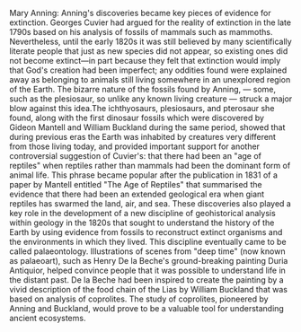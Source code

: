 Mary Anning: Anning's discoveries became key pieces of evidence for extinction. Georges Cuvier had argued for the reality of extinction in the late 1790s based on his analysis of fossils of mammals such as mammoths. Nevertheless, until the early 1820s it was still believed by many scientifically literate people that just as new species did not appear, so existing ones did not become extinct—in part because they felt that extinction would imply that God's creation had been imperfect; any oddities found were explained away as belonging to animals still living somewhere in an unexplored region of the Earth. The bizarre nature of the fossils found by Anning, — some, such as the plesiosaur, so unlike any known living creature — struck a major blow against this idea.The ichthyosaurs, plesiosaurs, and pterosaur she found, along with the first dinosaur fossils which were discovered by Gideon Mantell and William Buckland during the same period, showed that during previous eras the Earth was inhabited by creatures very different from those living today, and provided important support for another controversial suggestion of Cuvier's: that there had been an "age of reptiles" when reptiles rather than mammals had been the dominant form of animal life. This phrase became popular after the publication in 1831 of a paper by Mantell entitled "The Age of Reptiles" that summarised the evidence that there had been an extended geological era when giant reptiles has swarmed the land, air, and sea. These discoveries also played a key role in the development of a new discipline of geohistorical analysis within geology in the 1820s that sought to understand the history of the Earth by using evidence from fossils to reconstruct extinct organisms and the environments in which they lived. This discipline eventually came to be called palaeontology. Illustrations of scenes from "deep time" (now known as palaeoart), such as Henry De la Beche's ground-breaking painting Duria Antiquior, helped convince people that it was possible to understand life in the distant past. De la Beche had been inspired to create the painting by a vivid description of the food chain of the Lias by William Buckland that was based on analysis of coprolites. The study of coprolites, pioneered by Anning and Buckland, would prove to be a valuable tool for understanding ancient ecosystems.
